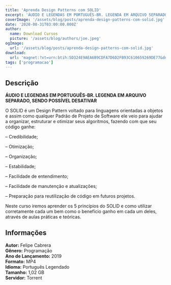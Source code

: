```yaml
---
title: 'Aprenda Design Patterns com SOLID'
excerpt: 'ÁUDIO E LEGENDAS EM PORTUGUÊS-BR. LEGENDA EM ARQUIVO SEPARADO, SENDO POSSÍVEL DESATIVAR   O SOLID é um Design Pattern voltado para linguagens orientadas a objetos e assim como qualquer Padrão de Projeto de Software ele veio para ajudar a organizar, estruturar e otimizar seus'
coverImage: '/assets/blog/posts/aprenda-design-patterns-com-solid.jpg'
date: '2020-08-31T03:00:00.000Z'
author:
  name: Download Cursos
  picture: '/assets/blog/authors/joe.jpeg'
ogImage:
  url: '/assets/blog/posts/aprenda-design-patterns-com-solid.jpg'
download:
  url: 'magnet:?xt=urn:btih:5D324E9AEA6B9CDFA7D6D2FB93C610659269DE77&dn=Aprenda%20Design%20Patterns%20com%20SOLID&tr=udp%3a%2f%2ftracker.openbittorrent.com%3a1337%2fannounce&tr=udp%3a%2f%2ftracker.opentrackr.org%3a1337%2fannounce'
tags: ['programacao']
---
```

<h2>Descrição</h2>
<p><strong>ÁUDIO E LEGENDAS EM PORTUGUÊS-BR. LEGENDA EM ARQUIVO SEPARADO, SENDO POSSÍVEL DESATIVAR</strong></p><p>O SOLID é um Design Pattern voltado para linguagens orientadas a objetos e assim como qualquer Padrão de Projeto de Software ele veio para ajudar a organizar, estruturar e otimizar seus algoritmos, fazendo com que seu código ganhe:</p><p>– Credibilidade;</p><p>– Otimização;</p><p>– Organização;</p><p>– Estabilidade;</p><p>– Facilidade de entendimento;</p><p>– Facilidade de manutenção e atualizações;</p><p>– Preparação para reutilização de código em futuros projetos.</p><p>Neste curso iremos aprender os 5 princípios do SOLID e como utilizar corretamente cada um bem como o benefício ganho em cada um deles, através de aulas práticas e teóricas.</p><h2>Informações</h2><p><strong>Autor:</strong> Felipe Cabrera<br/> <strong>Gênero:</strong> Programação<br/> <strong>Ano de Lançamento:</strong> 2019<br/> <strong>Formato:</strong> MP4<br/> <strong>Idioma:</strong> Português Legendado<br/> <strong>Tamanho:</strong> 1,02 GB<br/> <strong>Servidor:</strong> Torrent</p>
